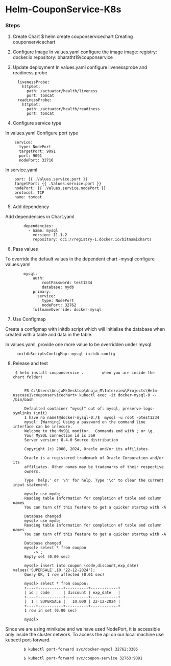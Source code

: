 # Helm-CouponService-K8s

### __Steps__

1. Create Chart
            $ helm create couponservicechart
            Creating couponservicechart


2. Configure Image
 In values.yaml configure the image
                image:
                  registry: docker.io
                  repository: bharatht19/couponservice

3. Update deployment
In values.yaml configure livenessprobe and readiness probe
        
         livenessProbe:
           httpGet:
             path: /actuator/health/liveness
             port: tomcat
         readinessProbe:
           httpGet:
             path: /actuator/health/readiness
             port: tomcat
4. Configure service type

In values.yaml Configure port type

        service:
          type: NodePort
          targetPort: 9091
          port: 9091
          nodePort: 32716

In service.yaml

        port: {{ .Values.service.port }}
        targetPort: {{ .Values.service.port }}
        nodePort: {{ .Values.service.nodePort }}
        protocol: TCP
        name: tomcat
5. Add dependency

Add dependencies in Chart.yaml

            dependencies:
              - name: mysql
                version: 11.1.2
                repository: oci://registry-1.docker.io/bitnamicharts

6. Pass values

To override the default values in the dependent chart -mysql configure values.yaml

            mysql:
                auth:
                    rootPassword: test1234
                    database: mydb
                primary:
                  service:
                    type: NodePort
                    nodePort: 32762
                fullnameOverride: docker-mysql
    
7. Use Configmap

Create a configmap with initdb script which will initialise the database when created with a table and data in the table.

In values.yaml, provide one more value to be overridden under mysql

         initdbScriptsConfigMap: mysql-initdb-config


8. Release and test

        $ helm install couponservice .        when you are inside the chart folder!


            PS C:\Users\AnujaM\Desktop\Anuja_M\Interview\Projects\Helm-usecase1\couponservicechart> kubectl exec -it docker-mysql-0 -- /bin/bash

            Defaulted container "mysql" out of: mysql, preserve-logs-symlinks (init)
            I have no name!@docker-mysql-0:/$  mysql -u root -ptest1234
            mysql: [Warning] Using a password on the command line interface can be insecure.
            Welcome to the MySQL monitor.  Commands end with ; or \g.
            Your MySQL connection id is 369
            Server version: 8.4.0 Source distribution

            Copyright (c) 2000, 2024, Oracle and/or its affiliates.

            Oracle is a registered trademark of Oracle Corporation and/or its
            affiliates. Other names may be trademarks of their respective
            owners.

            Type 'help;' or '\h' for help. Type '\c' to clear the current input statement.

            mysql> use mydb;
            Reading table information for completion of table and column names
            You can turn off this feature to get a quicker startup with -A

            Database changed
            mysql> use mydb;
            Reading table information for completion of table and column names
            You can turn off this feature to get a quicker startup with -A

            Database changed
            mysql> select * from coupon
                -> ;
            Empty set (0.00 sec)

            mysql> insert into coupon (code,discount,exp_date) values('SUPERSALE',10,'22-12-2024');
            Query OK, 1 row affected (0.01 sec)

            mysql> select * from coupon;
            +----+-----------+----------+------------+
            | id | code      | discount | exp_date   |
            +----+-----------+----------+------------+
            |  1 | SUPERSALE |   10.000 | 22-12-2024 |
            +----+-----------+----------+------------+
            1 row in set (0.00 sec)

            mysql> 


Since we are using minikube and we have used NodePort, it is accessible only inside the cluster network. To access the api on our local machine use kubectl port-forward.

            $ kubectl port-forward svc/docker-mysql 32762:3306

            $ kubectl port-forward svc/coupon-service 32763:9091
